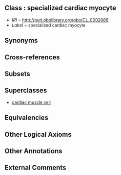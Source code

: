 
## Class : specialized cardiac myocyte

 * *IRI* = http://purl.obolibrary.org/obo/CL_0002086
 * *Label* = specialized cardiac myocyte

## Synonyms


## Cross-references


## Subsets


## Superclasses

 * [cardiac muscle cell](../../CL/46/CL_0000746.md)

## Equivalencies


## Other Logical Axioms


## Other Annotations


## External Comments

